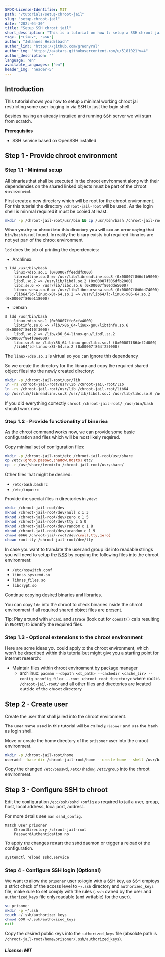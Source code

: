 ```yaml
---
SPDX-License-Identifier: MIT
path: "/tutorials/setup-chroot-jail"
slug: "setup-chroot-jail"
date: "2021-04-30"
title: "Setup SSH chroot jail"
short_description: "This is a tutorial on how to setup a SSH chroot jail on Linux (where the distribution matters on Debian and Archlinux)"
tags: ["Linux", "SSH"]
author: "Johannes Heidelbach"
author_link: "https://github.com/greonyral"
author_img: "https://avatars.githubusercontent.com/u/5181021?v=4"
author_description: ""
language: "en"
available_languages: ["en"]
header_img: "header-5"
---
```


## Introduction

This tutorial shows you how to setup a minimal working chroot jail restricting some user logging in via SSH to just the login shell.

Besides having an already installed and running SSH server we will start from scratch.

**Prerequisites**

* SSH service based on OpenSSH installed

## Step 1 - Provide chroot environment

### Step 1.1 - Minimal setup

All binaries that shall be executed in the chroot environment along with their dependencies on the shared linked objects must be part of the chroot environment.

First create a new directory which will be root for the chroot environment. For this tutorial the directory `/chroot-jail-root` will be used. As the login shell is minimal required it must be copied at least.

```bash
mkdir -p /chroot-jail-root/usr/bin && cp /usr/bin/bash /chroot-jail-root/usr/bin/bash
```

When you try to chroot into this directory you will see an error saying that `bin/bash` is not found. In reality the binary exists but required libraries are not yet part of the chroot environment.

`ldd` does the job of printing the dependencies:

* Archlinux:

```shell
$ ldd /usr/bin/bash
	linux-vdso.so.1 (0x00007ffeeddfc000)
	libreadline.so.8 => /usr/lib/libreadline.so.8 (0x00007f806dfb9000)
	libdl.so.2 => /usr/lib/libdl.so.2 (0x00007f806dfb2000)
	libc.so.6 => /usr/lib/libc.so.6 (0x00007f806dde5000)
	libncursesw.so.6 => /usr/lib/libncursesw.so.6 (0x00007f806dd74000)
	/lib64/ld-linux-x86-64.so.2 => /usr/lib64/ld-linux-x86-64.so.2 (0x00007f806e118000)
```

* Debian

```shell
$ ldd /usr/bin/bash
	linux-vdso.so.1 (0x00007ffc6cfa4000)
	libtinfo.so.6 => /lib/x86_64-linux-gnu/libtinfo.so.6 (0x00007f864f0f3000)
	libdl.so.2 => /lib/x86_64-linux-gnu/libdl.so.2 (0x00007f864f0ee000)
	libc.so.6 => /lib/x86_64-linux-gnu/libc.so.6 (0x00007f864ef2d000)
	/lib64/ld-linux-x86-64.so.2 (0x00007f864f250000)
```

The `linux-vdso.so.1` is virtual so you can ignore this dependency.

So we create the directory for the library and copy the required shared object files into the newly created directory:

```bash
mkdir -p /chroot-jail-root/usr/lib
ln -rs /chroot-jail-root/usr/lib /chroot-jail-root/lib
ln -rs /chroot-jail-root/usr/lib /chroot-jail-root/lib64
cp /usr/lib/libreadline.so.8 /usr/lib/libdl.so.2 /usr/lib/libc.so.6 /usr/lib/libncursesw.so.6 /usr/lib64/ld-linux-x86-64.so.2 /chroot-jail-root/usr/lib/
```

If you did everything correctly `chroot /chroot-jail-root/ /usr/bin/bash` should work now.

### Step 1.2 - Provide functionality of binaries

As the chroot command works now, we can provide some basic configuration and files which will be most likely required.

Copy minimal set of configuration files:

```bash
mkdir -p /chroot-jail-root/etc /chroot-jail-root/usr/share
cp /etc/{group,passwd,shadow,hosts} etc/
cp -r /usr/share/terminfo /chroot-jail-root/usr/share/
```

Other files that might be desired:

* `/etc/bash.bashrc`
* `/etc/inputrc`

Provide the special files in directories in `/dev`:

```bash
mkdir /chroot-jail-root/dev
mknod /chroot-jail-root/dev/null c 1 3
mknod /chroot-jail-root/dev/zero c 1 5
mknod /chroot-jail-root/dev/tty c 5 0
mknod /chroot-jail-root/dev/random c 1 8
mknod /chroot-jail-root/dev/urandom c 1 9
chmod 0666 /chroot-jail-root/dev/{null,tty,zero}
chown root:tty /chroot-jail-root/dev/tty
```

In case you want to translate the user and group ids into readable strings you will need to setup the [NSS](https://man7.org/linux/man-pages/man5/nsswitch.conf.5.html) by copying the following files into the chroot environment:

* `/etc/nsswitch.conf`
* `libnss_systemd.so`
* `libnss_files.so`
* `libcrypt.so`

Continue copying desired binaries and libraries.

You can copy `ldd` into the chroot to check binaries inside the chroot environment if all required shared object files are present.

Tip: Play around with `whoami` and `strace` (look out for `openat()` calls resulting in `ENOENT`) to identify the required files.

### Step 1.3 - Optional extensions to the chroot environment

Here are some ideas you could apply to the chroot environment, which won't be described within this tutorial but might give you a starting point for internet research:

* Maintain files within chroot environment by package manager
  * archlinux: `pacman --dbpath <db_path> --cachedir <cache_dir> --config <config_file> --root <chroot root directory>` where root is `/chroot-jail-root/` and all other files and directories are located outside of the chroot directory

## Step 2 - Create user

Create the user that shall jailed into the chroot environment.

The user name used in this tutorial will be called `prisoner` and use the bash as login shell.

Move or create the home directory of the `prisoner` user into the chroot environment.

```bash
mkdir -p /chroot-jail-root/home
useradd --base-dir /chroot-jail-root/home --create-home --shell /usr/bin/bash prisoner
```

Copy the changed `/etc/passwd`, `/etc/shadow`, `/etc/group` into the chroot environment.

## Step 3 - Configure SSH to chroot

Edit the configuration `/etc/ssh/sshd_config` as required to jail a user, group, host, local address, local port, address.

For more details see `man sshd_config`.

```
Match User prisoner
    ChrootDirectory /chroot-jail-root
    PasswordAuthentication no
```

To apply the changes restart the sshd daemon or trigger a reload of the configuration.

```bash
systemctl reload sshd.service
```

### Step 4 - Configure SSH login (Optional)

We want to allow the `prisoner` user to login with a SSH key, as SSH employs a strict check of the access level to `~/.ssh` directory and `authorized_keys` file, make sure to set comply with the rules (`.ssh` owned by the user and `authorized_keys` file only readable (and writable) for the user).

```bash
su prisoner
mkdir -p ~/.ssh
touch ~/.ssh/authorized_keys
chmod 600 ~/.ssh/authorized_keys
exit
```

Copy the desired public keys into the `authorized_keys` file (absolute path is `/chroot-jail-root/home/prisoner/.ssh/authorized_keys`).

##### License: MIT

<!--

Contributor's Certificate of Origin

By making a contribution to this project, I certify that:

(a) The contribution was created in whole or in part by me and I have
    the right to submit it under the license indicated in the file; or

(b) The contribution is based upon previous work that, to the best of my
    knowledge, is covered under an appropriate license and I have the
    right under that license to submit that work with modifications,
    whether created in whole or in part by me, under the same license
    (unless I am permitted to submit under a different license), as
    indicated in the file; or

(c) The contribution was provided directly to me by some other person
    who certified (a), (b) or (c) and I have not modified it.

(d) I understand and agree that this project and the contribution are
    public and that a record of the contribution (including all personal
    information I submit with it, including my sign-off) is maintained
    indefinitely and may be redistributed consistent with this project
    or the license(s) involved.

Signed-off-by: Johannes Heidelbach<johannes.heidelbach@hetzner.com>

-->
